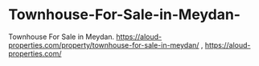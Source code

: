 # Townhouse-For-Sale-in-Meydan-
Townhouse For Sale in Meydan.   https://aloud-properties.com/property/townhouse-for-sale-in-meydan/
,
https://aloud-properties.com/
